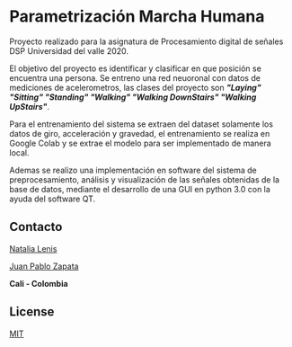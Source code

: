 # Parametrización Marcha Humana
Proyecto realizado para la asignatura de Procesamiento digital de señales DSP Universidad del valle 2020.

El objetivo del proyecto es identificar y clasificar en que posición se encuentra una persona. Se entreno una red neuoronal con datos de mediciones de acelerometros, las clases del proyecto son ***"Laying" "Sitting" "Standing" "Walking" "Walking DownStairs" "Walking UpStairs"***.

Para el entrenamiento del sistema se extraen del dataset solamente los datos de giro, acceleración y gravedad, el entrenamiento se realiza en Google Colab y se extrae el modelo para ser implementado de manera local. 

Ademas se realizo una implementación en software del sistema de preprocesamiento, análisis y visualización de las señales obtenidas de la base de datos, mediante el desarrollo de una GUI en python 3.0 con la ayuda del software QT.

## Contacto 
[Natalia Lenis](https://www.linkedin.com/in/natalia-lenis-6455b9214/)

[Juan Pablo Zapata](https://www.linkedin.com/in/juan-pablo-zapata-ocampo-3251b4201/)

**Cali - Colombia** 

## License
[MIT](https://choosealicense.com/licenses/mit/)
